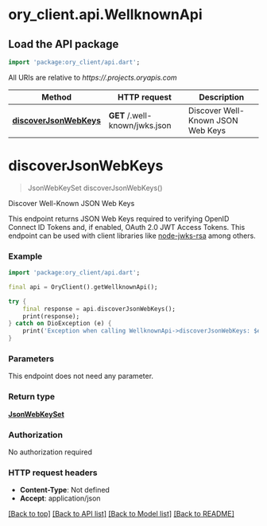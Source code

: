# ory_client.api.WellknownApi

## Load the API package
```dart
import 'package:ory_client/api.dart';
```

All URIs are relative to *https://.projects.oryapis.com*

Method | HTTP request | Description
------------- | ------------- | -------------
[**discoverJsonWebKeys**](WellknownApi.md#discoverjsonwebkeys) | **GET** /.well-known/jwks.json | Discover Well-Known JSON Web Keys


# **discoverJsonWebKeys**
> JsonWebKeySet discoverJsonWebKeys()

Discover Well-Known JSON Web Keys

This endpoint returns JSON Web Keys required to verifying OpenID Connect ID Tokens and, if enabled, OAuth 2.0 JWT Access Tokens. This endpoint can be used with client libraries like [node-jwks-rsa](https://github.com/auth0/node-jwks-rsa) among others.

### Example
```dart
import 'package:ory_client/api.dart';

final api = OryClient().getWellknownApi();

try {
    final response = api.discoverJsonWebKeys();
    print(response);
} catch on DioException (e) {
    print('Exception when calling WellknownApi->discoverJsonWebKeys: $e\n');
}
```

### Parameters
This endpoint does not need any parameter.

### Return type

[**JsonWebKeySet**](JsonWebKeySet.md)

### Authorization

No authorization required

### HTTP request headers

 - **Content-Type**: Not defined
 - **Accept**: application/json

[[Back to top]](#) [[Back to API list]](../README.md#documentation-for-api-endpoints) [[Back to Model list]](../README.md#documentation-for-models) [[Back to README]](../README.md)

